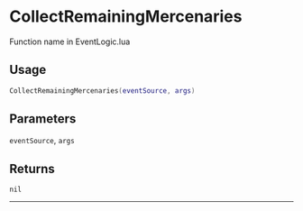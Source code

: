# CollectRemainingMercenaries
Function name in EventLogic.lua
## Usage
```lua
CollectRemainingMercenaries(eventSource, args)
```
## Parameters
`eventSource`, `args`
## Returns
`nil`

---